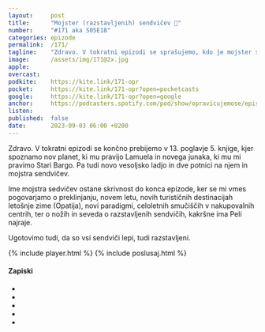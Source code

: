 ```yaml
---
layout: 	post
title:  	"Mojster (razstavljenih) sendvičev 🥪"
number: 	"#171 aka S05E18"
categories:	epizode
permalink:	/171/
tagline: 	"Zdravo. V tokratni epizodi se sprašujemo, kdo je mojster sendvičev in kako se pripravi pravi razstavljeni sendvič."
image:		/assets/img/171@2x.jpg
apple:		
overcast:	
podkite:	https://kite.link/171-opr
pocket:		https://kite.link/171-opr?open=pocketcasts
google:		https://kite.link/171-opr?open=google
anchor:		https://podcasters.spotify.com/pod/show/opravicujemose/episodes/Mojster-razstavljenih-sendviev-e28sc89
listen:		
published:	false
date: 		2023-09-03 06:00 +0200
---
```


Zdravo. V tokratni epizodi se končno prebijemo v 13. poglavje 5. knjige, kjer spoznamo nov planet, ki mu pravijo Lamuela in novega junaka, ki mu mi pravimo Stari Bargo. Pa tudi novo vesoljsko ladjo in dve potnici na njem in mojstra sendvičev. 

Ime mojstra sedvičev ostane skrivnost do konca epizode, ker se mi vmes pogovarjamo o preklinjanju, novem letu, novih turističnih destinacijah letošnje zime (Opatija), novi paradigmi, celoletnih smučiščih v nakupovalnih centrih, ter o nožih in seveda o razstavljenih sendvičih, kakršne ima Peli najraje. 

Ugotovimo tudi, da so vsi sendviči lepi, tudi razstavljeni. 

{% include player.html %}
{% include poslusaj.html %}

<!--break-->

#### Zapiski

- []()
- []()
- []()
- []()
- []()